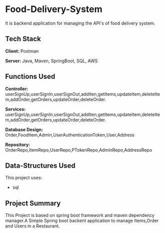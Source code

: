 # Food-Delivery-System
It is backend application for managing the API's of food delivery system.



## Tech Stack

**Client:** Postman

**Server:** Java, Maven, SpringBoot, SQL, AWS



## Functions Used

**Controller:** userSignUp,userSignIn,userSignOut,addIten,getItems,updateItem,deleteItem,addOrder,getOrders,updateOrder,deleteOrder.

**Services:** userSignUp,userSignIn,userSignOut,addIten,getItems,updateItem,deleteItem,addOrder,getOrders,updateOrder,deleteOrder.

**Database Design:** Order,FoodItem,Admin,UserAuthenticationToken,User,Address

**Repository:** OrderRepo,ItemRepo,UserRepo,PTokenRepo,AdminRepo,AddressRepo



## Data-Structures Used

This project uses:

- sql

## Project Summary

This Project is based on spring boot framework and maven dependency manager.A Simple Spring boot backent application to manage Items,Order and Users in a Restaurant.


